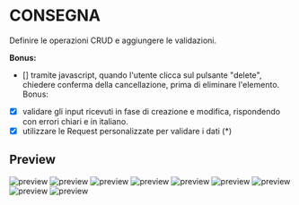 # CONSEGNA

Definire le operazioni CRUD e aggiungere le validazioni.

**Bonus:**
- [] tramite javascript, quando l'utente clicca sul pulsante "delete", chiedere conferma della cancellazione, prima di eliminare l'elemento.
Bonus:
- [x] validare gli input ricevuti in fase di creazione e modifica, rispondendo con errori chiari e in italiano.
- [x] utilizzare le Request personalizzate per validare i dati (*)

## Preview

![preview](resources/img/home.png)
![preview](resources/img/index.png)
![preview](resources/img/show.png)
![preview](resources/img/form.png)
![preview](resources/img/store.png)
![preview](resources/img/edit.png)
![preview](resources/img/bonus.png)
![preview](resources/img/delete.png)
![preview](resources/img/validation.png)






